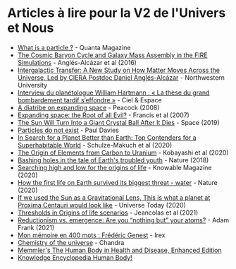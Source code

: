 # Articles à lire pour la V2 de l'Univers et Nous

- [What is a particle ?](https://www.quantamagazine.org/what-is-a-particle-20201112/) - Quanta Magazine
- [The Cosmic Baryon Cycle and Galaxy Mass Assembly in the FIRE Simulations](https://arxiv.org/abs/1610.08523) - Anglés-Alcázar  et al (2016)
- [Intergalactic Transfer: A New Study on How Matter Moves Across the Universe, Led by CIERA Postdoc Daniel Anglés-Alcázar](https://ciera.northwestern.edu/2017/07/31/intergalactic-transfer-a-new-study-on-how-matter-moves-across-the-universe-led-by-ciera-postdoc-daniel-angles-alcazar/) - Northwestern University
- [Interview du planétologue William Hartmann : « La thèse du grand bombardement tardif s’effondre »](https://www.cieletespace.fr/actualites/interview-du-planetologue-william-hartmann-la-these-du-grand-bombardement-tardif-s-effondre) - Ciel & Espace
- [A diatribe on expanding space](https://arxiv.org/abs/0809.4573) - Peacock (2008)
- [Expanding space: the Root of all Evil?](https://arxiv.org/abs/0707.0380) - Francis et al (2007)
- [The Sun Will Turn Into a Giant Crystal Ball After It Dies](https://www.space.com/42949-sun-crystal-white-dwarf-stars-lifecycle.html) - Space (2019)
- [Particles do not exist](https://ui.adsabs.harvard.edu/abs/1984qtg..book...66D/abstract) - Paul Davies
- [In Search for a Planet Better than Earth: Top Contenders for a Superhabitable World](https://www.liebertpub.com/doi/10.1089/ast.2019.2161) - Schulze-Makuch et al (2020)
- [The Origin of Elements from Carbon to Uranium](https://arxiv.org/abs/2008.04660) - Kobayashi et al (2020)
- [Bashing holes in the tale of Earth's troubled youth](https://www.nature.com/articles/d41586-018-01074-6) - Nature (2018)
- [Searching high and low for the origins of life](https://knowablemagazine.org/article/physical-world/2020/searching-high-and-low-origins-life) - Knowable Magazine (2020)
- [How the first life on Earth survived its biggest threat - water](https://www.nature.com/articles/d41586-020-03461-4) - Nature (2020)
- [If we used the Sun as a Gravitational Lens, This is what a planet at Proxima Centauri would look like](https://www.universetoday.com/149214/if-we-used-the-sun-as-a-gravitational-lens-telescope-this-is-what-a-planet-at-proxima-centauri-would-look-like/) - Universe Today (2020)
- [Thresholds in Origins of life scenarios](https://www.cell.com/iscience/pdf/S2589-0042(20)30953-6.pdf) - Jeancolas et al (2021)
- [Reductionism vs. emergence: Are you “nothing but” your atoms?](https://bigthink.com/13-8/reductionism-vs-emergence-science-philosophy) - Adam Frank (2021)
- [Mon mémoire en 400 mots : Frédéric Genest](http://www.exoplanetes.umontreal.ca/mon-memoire-en-400-mots-frederic-genest/) - Irex
- [Chemistry of the universe](https://chandra.si.edu/chemistry/?fbclid=IwAR2qhlmGbZMgfQjTLm-NnzdG1bxofKi_sgxtC2WXqwq2GH_df2e6NgN_ZGI) - Chandra
- [Memmler's The Human Body in Health and Disease, Enhanced Edition](https://books.google.fr/books?id=wZ7qDwAAQBAJ&pg=PA22&lpg=PA22&dq=body+chemical+composition+carbon+18.5&source=bl&ots=IiW60Sf25T&sig=ACfU3U1LCpxibClVOXJHglShZ1vkySeUHA&hl=fr&sa=X&ved=2ahUKEwjr0MPDz5HxAhVDZhQKHRCYA0cQ6AEwEXoECAgQAw#v=onepage&q=body%20chemical%20composition%20carbon%2018.5&f=false) 
- [Knowledge Encyclopedia Human Body!](https://books.google.fr/books?id=z86pDwAAQBAJ&pg=PA8&lpg=PA8&dq=body+chemical+composition+carbon+18.5&source=bl&ots=j7PfV384ui&sig=ACfU3U2z1pChcpW2_uc0WGwd6KfloZWp_A&hl=fr&sa=X&ved=2ahUKEwjr0MPDz5HxAhVDZhQKHRCYA0cQ6AEwEnoECAcQAw#v=onepage&q=body%20chemical%20composition%20carbon%2018.5&f=false)

